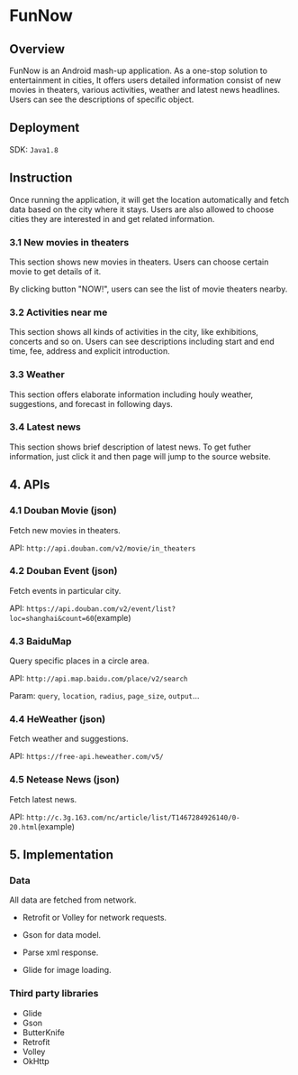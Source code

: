# FunNow

## Overview

FunNow is an Android mash-up application. As a one-stop solution to entertainment in cities, It offers users detailed information consist of new movies in theaters, various activities, weather and latest news headlines. Users can see the descriptions of specific object.

## Deployment

SDK: `Java1.8`

## Instruction

Once running the application, it will get the location automatically and fetch data based on the city where it stays. Users are also allowed to choose cities they are interested in and get related information.

### 3.1 New movies in theaters

This section shows new movies in theaters. Users can choose certain movie to get details of it.

By clicking button "NOW!", users can see the list of movie theaters nearby.

### 3.2 Activities near me

This section shows all kinds of activities in the city, like exhibitions, concerts and so on. Users can see descriptions including start and end time, fee, address and explicit introduction.

### 3.3 Weather

This section offers elaborate information including houly weather, suggestions, and forecast in following days.

### 3.4 Latest news

This section shows brief description of latest news. To get futher information, just click it and then page will jump to the source website.

## 4. APIs

### 4.1 Douban Movie (json)

Fetch new movies in theaters.

API: `http://api.douban.com/v2/movie/in_theaters`

### 4.2 Douban Event (json)

Fetch events in particular city.

API: `https://api.douban.com/v2/event/list?loc=shanghai&count=60`(example)

### 4.3 BaiduMap

Query specific places in a circle area.

API: `http://api.map.baidu.com/place/v2/search`

Param: `query`, `location`, `radius`, `page_size`, `output`...

### 4.4 HeWeather (json)

Fetch weather and suggestions.

API: `https://free-api.heweather.com/v5/`


### 4.5 Netease News (json)

Fetch latest news.

API: `http://c.3g.163.com/nc/article/list/T1467284926140/0-20.html`(example)


## 5. Implementation

### Data

All data are fetched from network.

- Retrofit or Volley for network requests.

- Gson for data model.

- Parse xml response.

- Glide for image loading.


### Third party libraries

- Glide
- Gson
- ButterKnife
- Retrofit
- Volley
- OkHttp